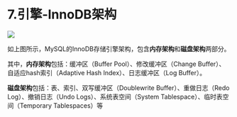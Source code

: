# 7.引擎-InnoDB架构

![](https://dev.mysql.com/doc/refman/5.7/en/images/innodb-architecture.png)



如上图所示，MySQL的InnoDB存储引擎架构，包含**内存架构**和**磁盘架构**两部分。

其中，**内存架构**包括：缓冲区（Buffer Pool）、修改缓冲区（Change Buffer）、自适应hash索引（Adaptive Hash Index）、日志缓冲区（Log Buffer）。

**磁盘架构**包括：表、索引、双写缓冲区（Doublewrite Buffer）、重做日志（Redo Log）、撤销日志（Undo Logs）、系统表空间（System Tablespace）、临时表空间（Temporary Tablespaces）等







